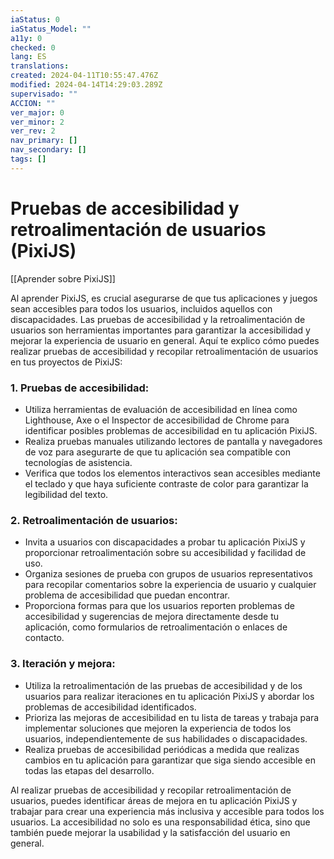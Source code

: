 ```yaml
---
iaStatus: 0
iaStatus_Model: ""
a11y: 0
checked: 0
lang: ES
translations: 
created: 2024-04-11T10:55:47.476Z
modified: 2024-04-14T14:29:03.289Z
supervisado: ""
ACCION: ""
ver_major: 0
ver_minor: 2
ver_rev: 2
nav_primary: []
nav_secondary: []
tags: []
---
```

# Pruebas de accesibilidad y retroalimentación de usuarios (PixiJS)

[[Aprender sobre PixiJS]]

Al aprender PixiJS, es crucial asegurarse de que tus aplicaciones y juegos sean accesibles para todos los usuarios, incluidos aquellos con discapacidades. Las pruebas de accesibilidad y la retroalimentación de usuarios son herramientas importantes para garantizar la accesibilidad y mejorar la experiencia de usuario en general. Aquí te explico cómo puedes realizar pruebas de accesibilidad y recopilar retroalimentación de usuarios en tus proyectos de PixiJS:

### 1. Pruebas de accesibilidad:
   - Utiliza herramientas de evaluación de accesibilidad en línea como Lighthouse, Axe o el Inspector de accesibilidad de Chrome para identificar posibles problemas de accesibilidad en tu aplicación PixiJS.
   - Realiza pruebas manuales utilizando lectores de pantalla y navegadores de voz para asegurarte de que tu aplicación sea compatible con tecnologías de asistencia.
   - Verifica que todos los elementos interactivos sean accesibles mediante el teclado y que haya suficiente contraste de color para garantizar la legibilidad del texto.

### 2. Retroalimentación de usuarios:
   - Invita a usuarios con discapacidades a probar tu aplicación PixiJS y proporcionar retroalimentación sobre su accesibilidad y facilidad de uso.
   - Organiza sesiones de prueba con grupos de usuarios representativos para recopilar comentarios sobre la experiencia de usuario y cualquier problema de accesibilidad que puedan encontrar.
   - Proporciona formas para que los usuarios reporten problemas de accesibilidad y sugerencias de mejora directamente desde tu aplicación, como formularios de retroalimentación o enlaces de contacto.

### 3. Iteración y mejora:
   - Utiliza la retroalimentación de las pruebas de accesibilidad y de los usuarios para realizar iteraciones en tu aplicación PixiJS y abordar los problemas de accesibilidad identificados.
   - Prioriza las mejoras de accesibilidad en tu lista de tareas y trabaja para implementar soluciones que mejoren la experiencia de todos los usuarios, independientemente de sus habilidades o discapacidades.
   - Realiza pruebas de accesibilidad periódicas a medida que realizas cambios en tu aplicación para garantizar que siga siendo accesible en todas las etapas del desarrollo.

Al realizar pruebas de accesibilidad y recopilar retroalimentación de usuarios, puedes identificar áreas de mejora en tu aplicación PixiJS y trabajar para crear una experiencia más inclusiva y accesible para todos los usuarios. La accesibilidad no solo es una responsabilidad ética, sino que también puede mejorar la usabilidad y la satisfacción del usuario en general.